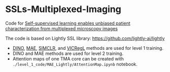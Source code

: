 # SSLs-Multiplexed-Imaging
 Code for [Self-supervised learning enables unbiased patient characterization from multiplexed microscopy images](https://www.biorxiv.org/content/10.1101/2025.03.05.640729v1)

The code is based on Lightly SSL library: https://github.com/lightly-ai/lightly

- [DINO](https://openaccess.thecvf.com/content/ICCV2021/html/Caron_Emerging_Properties_in_Self-Supervised_Vision_Transformers_ICCV_2021_paper), [MAE](https://openaccess.thecvf.com/content/CVPR2022/html/He_Masked_Autoencoders_Are_Scalable_Vision_Learners_CVPR_2022_paper), [SIMCLR](https://arxiv.org/abs/2002.05709), and [VICRegL](https://arxiv.org/abs/2210.01571) methods are used for level 1 training.
- DINO and MAE methods are used for level 2 training.
- Attention maps of one TMA core can be created with `./level_1_code/MAE_Lightly/AttentionMap.ipynb` notebook.

